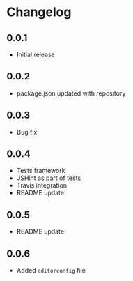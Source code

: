 # Changelog

## 0.0.1

* Initial release

## 0.0.2

* package.json updated with repository

## 0.0.3

* Bug fix

## 0.0.4

* Tests framework
* JSHint as part of tests
* Travis integration
* README update

## 0.0.5

* README update

## 0.0.6

* Added `editorconfig` file
